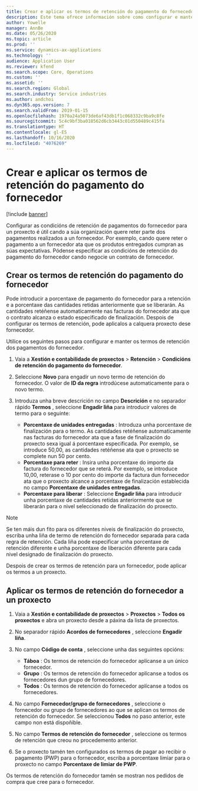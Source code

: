 ```yaml
---
title: Crear e aplicar os termos de retención do pagamento do fornecedor
description: Este tema ofrece información sobre como configurar e manter os termos de retención para os pagamentos do fornecedor.
author: Yowelle
manager: AnnBe
ms.date: 05/26/2020
ms.topic: article
ms.prod: ''
ms.service: dynamics-ax-applications
ms.technology: ''
audience: Application User
ms.reviewer: kfend
ms.search.scope: Core, Operations
ms.custom: ''
ms.assetid: ''
ms.search.region: Global
ms.search.industry: Service industries
ms.author: andchoi
ms.dyn365.ops.version: 7
ms.search.validFrom: 2019-01-15
ms.openlocfilehash: 1970a24a5073de6af43db1f1c068332c9ba9c8fe
ms.sourcegitcommit: 5c4c9bf3ba018562d6cb3443c01d550489c415fa
ms.translationtype: HT
ms.contentlocale: gl-ES
ms.lasthandoff: 10/16/2020
ms.locfileid: "4076269"
---
```

# <a name="create-and-apply-vendor-payment-retention-terms"></a>Crear e aplicar os termos de retención do pagamento do fornecedor

[!include [banner](../includes/banner.md)] 

Configurar as condicións de retención de pagamentos do fornecedor para un proxecto é útil cando a súa organización quere reter parte dos pagamentos realizados a un fornecedor. Por exemplo, cando quere reter o pagamento a un fornecedor ata que os produtos entregados cumpran as súas expectativas. Pódense especificar as condicións de retención do pagamento do fornecedor cando negocie un contrato de fornecedor.

## <a name="create-vendor-payment-retention-terms"></a>Crear os termos de retención do pagamento do fornecedor

Pode introducir a porcentaxe de pagamento do fornecedor para a retención e a porcentaxe das cantidades retidas anteriormente que se liberarán. As cantidades retéñense automaticamente nas facturas do fornecedor ata que o contrato alcanza o estado especificado de finalización. Despois de configurar os termos de retención, pode aplicalos a calquera proxecto dese fornecedor.

Utilice os seguintes pasos para configurar e manter os termos de retención dos pagamentos do fornecedor. 

1. Vaia a **Xestión e contabilidade de proxectos** > **Retención** > **Condicións de retención do pagamento do fornecedor**.
2. Seleccione **Novo** para engadir un novo termo de retención do fornecedor. O valor de **ID da regra** introdúcese automaticamente para o novo termo. 
3. Introduza unha breve descrición no campo **Descrición** e no separador rápido **Termos** , seleccione **Engadir liña** para introducir valores de termo para o seguinte:

   - **Porcentaxe de unidades entregadas** : Introduza unha porcentaxe de finalización para o termo. As cantidades retéñense automaticamente nas facturas do fornecedor ata que a fase de finalización do proxecto sexa igual á porcentaxe especificada. Por exemplo, se introduce 50,00, as cantidades retéñense ata que o proxecto se complete nun 50 por cento.
   - **Porcentaxe para reter** : Insira unha porcentaxe do importe da factura do fornecedor que se reterá. Por exemplo, se introduce 10,00, reterase o 10 por cento do importe da factura dun fornecedor ata que o proxecto alcance a porcentaxe de finalización establecida no campo **Porcentaxe de unidades entregadas**.
   - **Porcentaxe para liberar** : Seleccione **Engadir liña** para introducir unha porcentaxe de cantidades retidas anteriormente que se liberarán para o nivel seleccionado de finalización do proxecto.

> [!NOTE]
> Se ten máis dun fito para os diferentes niveis de finalización do proxecto, escriba unha liña de termo de retención do fornecedor separada para cada regra de retención. Cada liña pode especificar unha porcentaxe de retención diferente e unha porcentaxe de liberación diferente para cada nivel designado de finalización do proxecto.

Despois de crear os termos de retención para un fornecedor, pode aplicar os termos a un proxecto.

## <a name="apply-vendor-retention-terms-to-a-project"></a>Aplicar os termos de retención do fornecedor a un proxecto

1. Vaia a **Xestión e contabilidade de proxectos** > **Proxectos** > **Todos os proxectos** e abra un proxecto desde a páxina da lista de proxectos.
2. No separador rápido **Acordos de fornecedores** , seleccione **Engadir liña**.
3. No campo **Código de conta** , seleccione unha das seguintes opcións: 

   - **Táboa** : Os termos de retención do fornecedor aplícanse a un único fornecedor.
   - **Grupo** : Os termos de retención do fornecedor aplícanse a todos os fornecedores dun grupo de fornecedores.
   - **Todos** : Os termos de retención do fornecedor aplícanse a todos os fornecedores.

4. No campo **Fornecedor/grupo de fornecedores** , seleccione o fornecedor ou grupo de fornecedores ao que se aplican os termos de retención do fornecedor. Se seleccionou **Todos** no paso anterior, este campo non está dispoñible.
5. No campo **Termos de retención do fornecedor** , seleccione os termos de retención que creou no procedemento anterior.
6. Se o proxecto tamén ten configurados os termos de pagar ao recibir o pagamento (PWP) para o fornecedor, escriba a porcentaxe limiar para o proxecto no campo **Porcentaxe de limiar de PWP**.

Os termos de retención do fornecedor tamén se mostran nos pedidos de compra que cree para o fornecedor.
